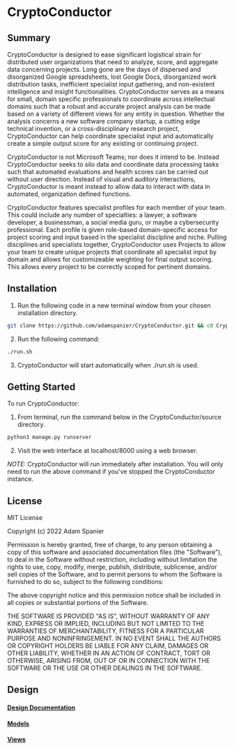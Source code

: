 # CryptoConductor

## Summary
CryptoConductor is designed to ease significant logistical strain for distributed user organizations that need to analyze, score, and aggregate data concerning projects. Long gone are the days of dispersed and disorganized Google spreadsheets, lost Google Docs, disorganized work distribution tasks, inefficient specialist input gathering, and non-existent intelligence and insight functionalities. CryptoConductor serves as a means for small, domain specific professionals to coordinate across intellectual domains such that a robust and accurate project analysis can be made based on a variety of different views for any entity in question. Whether the analysis concerns a new software company startup, a cutting edge technical invention, or a cross-disciplinary research project, CryptoConductor can help coordinate specialist input and automatically create a simple output score for any existing or continuing project.

CryptoConductor is not Microsoft Teams; nor does it intend to be. Instead CryptoConductor seeks to silo data and coordinate data processing tasks such that automated evaluations and health scores can be carried out without user direction. Instead of visual and auditory interactions, CryptoConductor is meant instead to allow data to interact with data in automated, organization defined functions.

CryptoConductor features specialist profiles for each member of your team. This could include any number of specialties: a lawyer, a software developer, a businessman, a social media guru, or maybe a cybersecurity professional. Each profile is given role-based domain-specific access for project scoring and input based in the specialist discipline and niche. Pulling disciplines and specialists together, CryptoConductor uses Projects to allow your team to create unique projects that coordinate all specialist input by domain and allows for customizeable weighting for final output scoring. This allows every project to be correctly scoped for pertinent domains.

## Installation

1. Run the following code in a new terminal window from your chosen installation directory.
```bash
git clone https://github.com/adamspanier/CryptoConductor.git && cd CryptoConductor
```
2. Run the following command:
```bash
./run.sh
```
3. CryptoConductor will start automatically when ./run.sh is used.

## Getting Started
To run CryptoConductor: 

1. From terminal, run the command below in the CryptoConductor/source directory.
```bash
python3 manage.py runserver 
```

2. Visit the web interface at localhost/8000 using a web browser.

_NOTE:_ CryptoConductor will run immediately after installation. You will only need to run the above command if you've stopped the CryptoConductor instance. 

## License
MIT License

Copyright (c) 2022 Adam Spanier

Permission is hereby granted, free of charge, to any person obtaining a copy
of this software and associated documentation files (the "Software"), to deal
in the Software without restriction, including without limitation the rights
to use, copy, modify, merge, publish, distribute, sublicense, and/or sell
copies of the Software, and to permit persons to whom the Software is
furnished to do so, subject to the following conditions:

The above copyright notice and this permission notice shall be included in all
copies or substantial portions of the Software.

THE SOFTWARE IS PROVIDED "AS IS", WITHOUT WARRANTY OF ANY KIND, EXPRESS OR
IMPLIED, INCLUDING BUT NOT LIMITED TO THE WARRANTIES OF MERCHANTABILITY,
FITNESS FOR A PARTICULAR PURPOSE AND NONINFRINGEMENT. IN NO EVENT SHALL THE
AUTHORS OR COPYRIGHT HOLDERS BE LIABLE FOR ANY CLAIM, DAMAGES OR OTHER
LIABILITY, WHETHER IN AN ACTION OF CONTRACT, TORT OR OTHERWISE, ARISING FROM,
OUT OF OR IN CONNECTION WITH THE SOFTWARE OR THE USE OR OTHER DEALINGS IN THE
SOFTWARE.

## Design

#### [Design Documentation](https://github.com/adamspanier/CryptoConductor/blob/main/docs/README.md)
#### [Models](https://github.com/adamspanier/CryptoConductor/blob/main/docs/Models.md)
#### [Views](https://github.com/adamspanier/CryptoConductor/blob/main/docs/Views.md)
